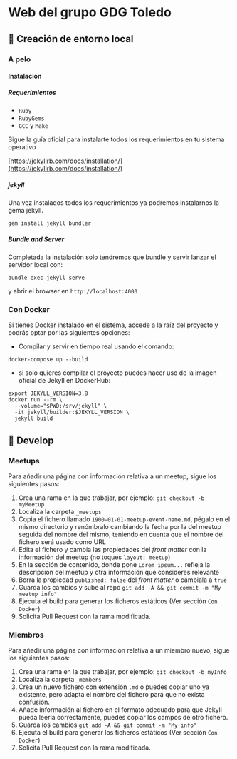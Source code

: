 # Web del grupo GDG Toledo


## 🚀 Creación de entorno local

### A pelo

#### Instalación

##### Requerimientos

* `Ruby`
* `RubyGems`
* `GCC` y `Make`

Sigue la guía oficial para instalarte todos los requerimientos en tu sistema operativo

[https://jekyllrb.com/docs/installation/](https://jekyllrb.com/docs/installation/)


##### jekyll

Una vez instalados todos los requerimientos ya podremos instalarnos la gema jekyll.

```shell
gem install jekyll bundler
```

##### Bundle and Server

Completada la instalación solo tendremos que bundle y servir lanzar el servidor local con:

```shell
bundle exec jekyll serve
```

y abrir el browser en `http://localhost:4000`

### Con Docker

Si tienes Docker instalado en el sistema, accede a la raíz del proyecto y podrás optar por las siguientes opciones:

- Compilar y servir en tiempo real usando el comando:
````
docker-compose up --build
````

- si solo quieres compilar el proyecto puedes hacer uso de la imagen oficial de Jekyll en DockerHub:

````shell
export JEKYLL_VERSION=3.8
docker run --rm \
  --volume="$PWD:/srv/jekyll" \
  -it jekyll/builder:$JEKYLL_VERSION \
  jekyll build
````

## 🔧 Develop

### Meetups
Para añadir una página con información relativa a un meetup, sigue los siguientes pasos:

  1. Crea una rama en la que trabajar, por ejemplo: `git checkout -b myMeetup`
  1. Localiza la carpeta `_meetups`
  1. Copia el fichero llamado `1900-01-01-meetup-event-name.md`, pégalo en el mismo directorio y renómbralo cambiando la fecha por la del meetup seguida del nombre del mismo, teniendo en cuenta que el nombre del fichero será usado como URL
  1. Edita el fichero y cambia las propiedades del _front matter_ con la información del meetup (no toques `layout: meetup`)
  1. En la sección de contenido, donde pone `Lorem ipsum...` refleja la descripción del meetup y otra información que consideres relevante
  1. Borra la propiedad `published: false` del _front matter_ o cámbiala a `true`
  1. Guarda los cambios y sube al repo `git add -A && git commit -m "My meetup info"`
  1. Ejecuta el build para generar los ficheros estáticos (Ver sección `Con Docker`)
  1. Solicita Pull Request con la rama modificada.

### Miembros
Para añadir una página con información relativa a un miembro nuevo, sigue los siguientes pasos:

  1. Crea una rama en la que trabajar, por ejemplo: `git checkout -b myInfo`
  1. Localiza la carpeta `_members`
  1. Crea un nuevo fichero con extensión `.md` o puedes copiar uno ya existente, pero adapta el nombre del fichero para que no exista confusión.
  1. Añade información al fichero en el formato adecuado para que Jekyll pueda leerla correctamente, puedes copiar los campos de otro fichero.
  1. Guarda los cambios `git add -A && git commit -m "My info"`
  1. Ejecuta el build para generar los ficheros estáticos (Ver sección `Con Docker`)
  1. Solicita Pull Request con la rama modificada.
